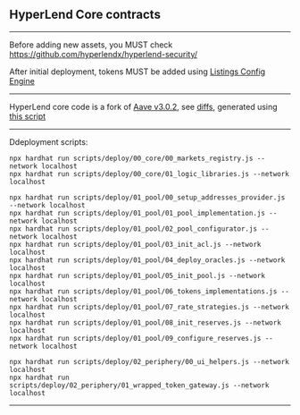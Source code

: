 ## HyperLend Core contracts

---

Before adding new assets, you MUST check https://github.com/hyperlendx/hyperlend-security/

After initial deployment, tokens MUST be added using [Listings Config Engine](https://github.com/hyperlendx/listings-config-engine)

---

HyperLend core code is a fork of [Aave v3.0.2](https://github.com/aave/aave-v3-core), see [diffs](https://gist.github.com/fbslo/ce4d5e6ece9287ce73296c78f5804b6c), generated using [this script](https://github.com/hyperlendx/code-diff-check/)

---

Ddeployment scripts:

```
npx hardhat run scripts/deploy/00_core/00_markets_registry.js --network localhost
npx hardhat run scripts/deploy/00_core/01_logic_libraries.js --network localhost

npx hardhat run scripts/deploy/01_pool/00_setup_addresses_provider.js --network localhost
npx hardhat run scripts/deploy/01_pool/01_pool_implementation.js --network localhost
npx hardhat run scripts/deploy/01_pool/02_pool_configurator.js --network localhost
npx hardhat run scripts/deploy/01_pool/03_init_acl.js --network localhost
npx hardhat run scripts/deploy/01_pool/04_deploy_oracles.js --network localhost
npx hardhat run scripts/deploy/01_pool/05_init_pool.js --network localhost
npx hardhat run scripts/deploy/01_pool/06_tokens_implementations.js --network localhost
npx hardhat run scripts/deploy/01_pool/07_rate_strategies.js --network localhost
npx hardhat run scripts/deploy/01_pool/08_init_reserves.js --network localhost
npx hardhat run scripts/deploy/01_pool/09_configure_reserves.js --network localhost

npx hardhat run scripts/deploy/02_periphery/00_ui_helpers.js --network localhost
npx hardhat run scripts/deploy/02_periphery/01_wrapped_token_gateway.js --network localhost
```

---
